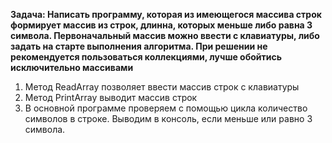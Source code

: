 **Задача: Написать программу, которая из имеющегося массива строк формирует массив из строк, длинна, которых меньше либо равна 3 символа. Первоначальный массив можно ввести с клавиатуры, либо задать на старте выполнения алгоритма. При решении не рекомендуется пользоваться коллекциями, лучше обойтись исключительно массивами**

1. Метод ReadArray позволяет ввести массив строк с клавиатуры
2. Метод PrintArray выводит массив строк
3. В основной программе проверяем с помощью цикла количество символов в строке. Выводим в консоль, если меньше или равно 3 символа.